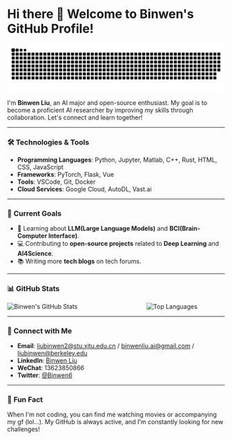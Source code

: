 # Hi there 👋 Welcome to Binwen's GitHub Profile!


![亮色](https://raw.githubusercontent.com/Binwen6/Binwen6/output/github-contribution-grid-snake.svg)


I'm **Binwen Liu**, an AI major and open-source enthusiast. My goal is to become a proficient AI researcher by improving my skills through collaboration. Let's connect and learn together!

---

### 🛠️ **Technologies & Tools**
- **Programming Languages**: Python, Jupyter, Matlab, C++, Rust, HTML, CSS, JavaScript
- **Frameworks**: PyTorch, Flask, Vue
- **Tools**: VSCode, Git, Docker
- **Cloud Services**: Google Cloud, AutoDL, Vast.ai

---

### 🚀 **Current Goals**
- 🌱 Learning about **LLM(Large Language Models)** and **BCI(Brain-Computer Interface)**.
- 💻 Contributing to **open-source projects** related to **Deep Learning** and **AI4Science**.
- 📚 Writing more **tech blogs** on tech forums.

---

### 📊 **GitHub Stats**
<div style="display: flex; justify-content: space-between;">
  <img src="https://github-readme-stats.vercel.app/api?username=Binwen6&show_icons=true&theme=radical" alt="Binwen's GitHub Stats" style="width: 48%;">
  <img src="https://github-readme-stats.vercel.app/api/top-langs/?username=Binwen6&layout=compact&theme=radical" alt="Top Languages" style="width: 36%;">
</div>

---


### 🔗 **Connect with Me**
- **Email**: liubinwen2@stu.xjtu.edu.cn / binwenliu.ai@gmail.com / liubinwen@berkeley.edu
- **LinkedIn**: [Binwen Liu](https://www.linkedin.com/in/binwen-liu/)
- **WeChat**: 13623850866
- **Twitter**: [@Binwen6](https://twitter.com/Binwen6)

---

### 🍿 **Fun Fact**
When I'm not coding, you can find me watching movies or accompanying my gf (lol...). My GitHub is always active, and I'm constantly looking for new challenges!
